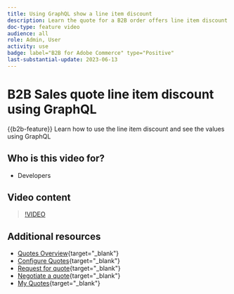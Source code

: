 ```yaml
---
title: Using GraphQL show a line item discount
description: Learn the quote for a B2B order offers line item discount using GraphQL
doc-type: feature video
audience: all
role: Admin, User
activity: use
badge: label="B2B for Adobe Commerce" type="Positive"
last-substantial-update: 2023-06-13
---
```

# B2B Sales quote line item discount using GraphQL

{{b2b-feature}}
Learn how to use the line item discount and see the values using GraphQL

## Who is this video for?

- Developers

## Video content

>[!VIDEO](https://video.tv.adobe.com/v/3420410?learn=on)

## Additional resources

- [Quotes Overview](https://experienceleague.adobe.com/docs/commerce-admin/b2b/quotes/quotes.html){target="_blank"}
- [Configure Quotes](https://experienceleague.adobe.com/docs/commerce-admin/b2b/quotes/configure-quotes.html){target="_blank"}
- [Request for quote](https://experienceleague.adobe.com/docs/commerce-admin/b2b/quotes/quote-request.html){target="_blank"}
- [Negotiate a quote](https://experienceleague.adobe.com/docs/commerce-admin/b2b/quotes/quote-price-negotiation.html){target="_blank"}
- [My Quotes](https://experienceleague.adobe.com/docs/commerce-admin/b2b/quotes/account-dashboard-my-quotes.html){target="_blank"}
